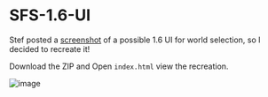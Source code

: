 # SFS-1.6-UI
Stef posted a [screenshot](https://discord.com/channels/400050897700257792/423137852520398848/1260536845901496321) of a possible 1.6 UI for world selection, so I decided to recreate it!

Download the ZIP and Open `index.html` view the recreation.

![image](https://github.com/TYavaJ/SFS-1.6-UI/assets/106947975/2c992241-5a80-4573-8fc5-adca745361f4)
